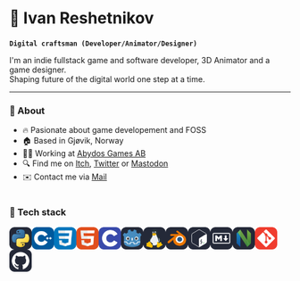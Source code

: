# 🪪 Ivan Reshetnikov

**`Digital craftsman (Developer/Animator/Designer)`**

I'm an indie fullstack game and software developer, 3D Animator and a game designer. \
Shaping future of the digital world one step at a time.

---

### 🧐 About
* 🔥 Pasionate about game developement and FOSS
* 🏠 Based in Gjøvik, Norway
* 🧑‍💻 Working at [Abydos Games AB](https://github.com/Abydos-Games)
* 🔍 Find me on [Itch](mailto:ivan.resetnikov.alpha@gmail.com), [Twitter](https://twitter.com/IvanResetikov) or [Mastodon](https://mastodon.gamedev.place/@ivan_reshetnikov)
* ✉️ Contact me via [Mail](mailto:ivan.reshetnikov.contact@gmail.com)

#

### 🧰 Tech stack
<img align="left" src="https://github.com/tandpfun/skill-icons/blob/main/icons/Python-Dark.svg" width=40>
<img align="left" src="https://github.com/tandpfun/skill-icons/blob/main/icons/CPP.svg" width=40>
<img align="left" src="https://github.com/tandpfun/skill-icons/blob/main/icons/CSS.svg" width=40>
<img align="left" src="https://github.com/tandpfun/skill-icons/blob/main/icons/HTML.svg" width=40>
<img align="left" src="https://github.com/tandpfun/skill-icons/blob/main/icons/C.svg" width=40>
<img align="left" src="https://github.com/tandpfun/skill-icons/blob/main/icons/Godot-Dark.svg" width=40>
<img align="left" src="https://github.com/tandpfun/skill-icons/blob/main/icons/Linux-Dark.svg" width=40>
<img align="left" src="https://github.com/tandpfun/skill-icons/blob/main/icons/Blender-Dark.svg" width=40>
<img align="left" src="https://github.com/tandpfun/skill-icons/blob/main/icons/Bash-Dark.svg" width=40>
<img align="left" src="https://github.com/tandpfun/skill-icons/blob/main/icons/Markdown-Dark.svg" width=40>
<img align="left" src="https://github.com/tandpfun/skill-icons/blob/main/icons/NeoVim-Dark.svg" width=40>
<img align="left" src="https://github.com/tandpfun/skill-icons/blob/main/icons/Git.svg" width=40>
<img align="left" src="https://github.com/tandpfun/skill-icons/blob/main/icons/Github-Dark.svg" width=40>
<br><br>
